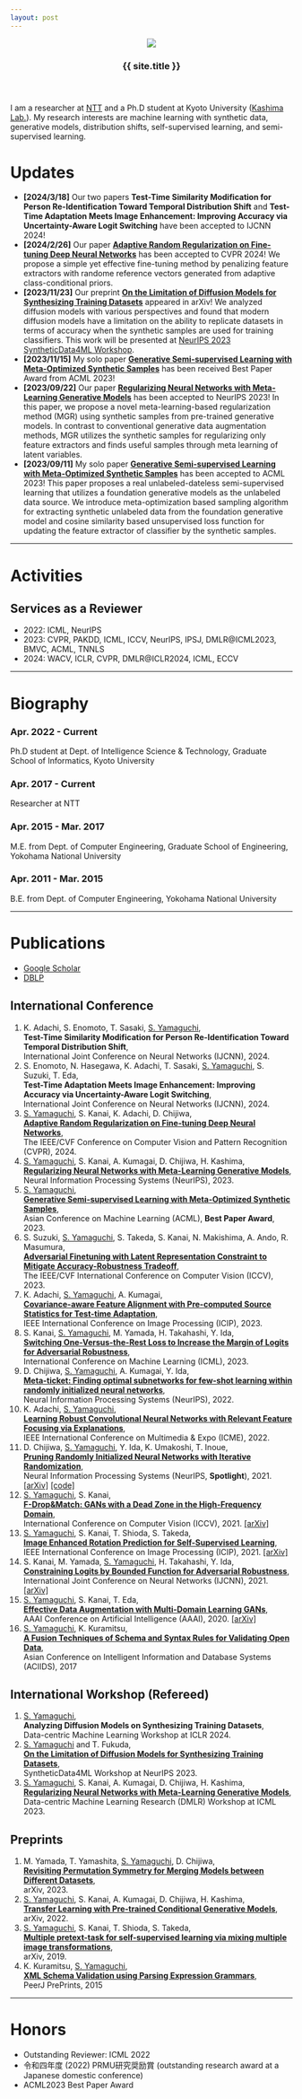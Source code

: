 ```yaml
---
layout: post
---
```



<div class="home">
  <div class="site-header-container">
    <div class="scrim">
      <header class="site-header">
        <div class="subimg">
        <img src="assets/me.jpg">
        </div>
        <h3 class="title">{{ site.title }}</h3>
      </header>
    </div>
  </div>
</div>

I am a researcher at [NTT](https://www.rd.ntt/e/cds/) and a Ph.D student at Kyoto University ([Kashima Lab.](http://www.ml.ist.i.kyoto-u.ac.jp/en/)).
My research interests are machine learning with synthetic data, generative models, distribution shifts, self-supervised learning, and semi-supervised learning.

# Updates
* **[2024/3/18]** Our two papers **Test-Time Similarity Modification for Person Re-Identification Toward Temporal Distribution Shift** and **Test-Time Adaptation Meets Image Enhancement: Improving Accuracy via Uncertainty-Aware Logit Switching** have been accepted to IJCNN 2024!
* **[2024/2/26]** Our paper [**Adaptive Random Regularization on Fine-tuning Deep Neural Networks**](https://arxiv.org/abs/2403.10097) has been accepted to CVPR 2024! We propose a simple yet effective fine-tuning method by penalizing feature extractors with randome reference vectors generated from adaptive class-conditional priors.
* **[2023/11/23]** Our preprint [**On the Limitation of Diffusion Models for Synthesizing Training Datasets**](https://arxiv.org/abs/2311.13090) appeared in arXiv! We analyzed diffusion models with various perspectives and found that modern diffusion models have a limitation on the ability to replicate datasets in terms of accuracy when the synthetic samples are used for training classifiers. This work will be presented at [NeurIPS 2023 SyntheticData4ML Workshop](https://www.syntheticdata4ml.vanderschaar-lab.com/). 
* **[2023/11/15]** My solo paper [**Generative Semi-supervised Learning with Meta-Optimized Synthetic Samples**](https://arxiv.org/abs/2309.16143) has been received Best Paper Award from ACML 2023! 
* **[2023/09/22]** Our paper [**Regularizing Neural Networks with Meta-Learning Generative Models**](https://arxiv.org/abs/2307.13899) has been accepted to NeurIPS 2023! In this paper, we propose a novel meta-learning-based regularization method (MGR) using synthetic samples from pre-trained generative models. In contrast to conventional generative data augmentation methods, MGR utilizes the synthetic samples for regularizing only feature extractors and finds useful samples through meta learning of latent variables.
* **[2023/09/11]** My solo paper [**Generative Semi-supervised Learning with Meta-Optimized Synthetic Samples**](https://arxiv.org/abs/2309.16143) has been accepted to ACML 2023! This paper proposes a real unlabeled-dateless semi-supervised learning that utilizes a foundation generative models as the unlabeled data source. We introduce meta-optimization based sampling algorithm for extracting synthetic unlabeled data from the foundation generative model and cosine similarity based unsupervised loss function for updating the feature extractor of classifier by the synthetic samples.

---

# Activities
## Services as a Reviewer
- 2022: ICML, NeurIPS
- 2023: CVPR, PAKDD, ICML, ICCV, NeurIPS, IPSJ, DMLR@ICML2023, BMVC, ACML, TNNLS
- 2024: WACV, ICLR, CVPR, DMLR@ICLR2024, ICML, ECCV

---

# Biography
### Apr. 2022 - Current
Ph.D student at Dept. of Intelligence Science & Technology, Graduate School of Informatics, Kyoto University

### Apr. 2017 - Current
Researcher at NTT

### Apr. 2015 - Mar. 2017
M.E. from Dept. of Computer Engineering, Graduate School of Engineering, Yokohama National University

### Apr. 2011 - Mar. 2015
B.E. from Dept. of Computer Engineering, Yokohama National University

---

# Publications
- [Google Scholar](https://scholar.google.com/citations?user=_xJYVD0AAAAJ)
- [DBLP](https://dblp.org/pid/215/6588.html)

## International Conference
1. K. Adachi, S. Enomoto, T. Sasaki, <u>S. Yamaguchi</u>,  
**Test-Time Similarity Modification for Person Re-Identification Toward Temporal Distribution Shift**,  
International Joint Conference on Neural Networks (IJCNN), 2024. 
2. S. Enomoto, N. Hasegawa, K. Adachi, T. Sasaki, <u>S. Yamaguchi</u>, S. Suzuki, T. Eda,  
**Test-Time Adaptation Meets Image Enhancement: Improving Accuracy via Uncertainty-Aware Logit Switching**,  
International Joint Conference on Neural Networks (IJCNN), 2024. 
3. <u>S. Yamaguchi</u>, S. Kanai, K. Adachi, D. Chijiwa,  
[**Adaptive Random Regularization on Fine-tuning Deep Neural Networks**](https://arxiv.org/abs/2403.10097),  
The IEEE/CVF Conference on Computer Vision and Pattern Recognition (CVPR), 2024. 
4. <u>S. Yamaguchi</u>, S. Kanai, A. Kumagai, D. Chijiwa, H. Kashima,  
[**Regularizing Neural Networks with Meta-Learning Generative Models**](https://arxiv.org/abs/2307.13899),  
Neural Information Processing Systems (NeurIPS), 2023. 
5. <u>S. Yamaguchi</u>,  
[**Generative Semi-supervised Learning with Meta-Optimized Synthetic Samples**](https://proceedings.mlr.press/v222/yamaguchi24a.html),  
Asian Conference on Machine Learning (ACML), **Best Paper Award**, 2023. 
6. S. Suzuki, <u>S. Yamaguchi</u>, S. Takeda, S. Kanai, N. Makishima, A. Ando, R. Masumura,  
[**Adversarial Finetuning with Latent Representation Constraint to Mitigate Accuracy-Robustness Tradeoff**](https://arxiv.org/abs/2308.16454),  
The IEEE/CVF International Conference on Computer Vision (ICCV), 2023.
7. K. Adachi, <u>S. Yamaguchi</u>, A. Kumagai,  
[**Covariance-aware Feature Alignment with Pre-computed Source Statistics for Test-time Adaptation**](https://arxiv.org/abs/2204.13263),  
IEEE International Conference on Image Processing (ICIP), 2023.
8. S. Kanai, <u>S. Yamaguchi</u>, M. Yamada, H. Takahashi, Y. Ida,  
[**Switching One-Versus-the-Rest Loss to Increase the Margin of Logits for Adversarial Robustness**](https://arxiv.org/abs/2207.10283),  
International Conference on Machine Learning (ICML), 2023.
9. D. Chijiwa, <u>S. Yamaguchi</u>, A. Kumagai, Y. Ida,  
[**Meta-ticket: Finding optimal subnetworks for few-shot learning within randomly initialized neural networks**](https://arxiv.org/abs/2205.15619),  
Neural Information Processing Systems (NeurIPS), 2022.
10. K. Adachi, <u>S. Yamaguchi</u>,  
[**Learning Robust Convolutional Neural Networks with Relevant Feature Focusing via Explanations**](https://arxiv.org/abs/2202.04237),  
IEEE International Conference on Multimedia & Expo (ICME), 2022.
11. D. Chijiwa, <u>S. Yamaguchi</u>, Y. Ida, K. Umakoshi, T. Inoue,  
[**Pruning Randomly Initialized Neural Networks with Iterative Randomization**](https://openreview.net/pdf?id=QCPY2eMXYs),  
Neural Information Processing Systems (NeurIPS, **Spotlight**), 2021. [[arXiv]](https://arxiv.org/abs/2106.09269) [[code]](https://github.com/dchiji-ntt/iterand)
12. <u>S. Yamaguchi</u>, S. Kanai,  
[**F-Drop&Match: GANs with a Dead Zone in the High-Frequency Domain**](https://openaccess.thecvf.com/content/ICCV2021/html/Yamaguchi_F-DropMatch_GANs_With_a_Dead_Zone_in_the_High-Frequency_Domain_ICCV_2021_paper.html),  
International Conference on Computer Vision (ICCV), 2021. [[arXiv]](https://arxiv.org/abs/2106.02343)
13. <u>S. Yamaguchi</u>, S. Kanai, T. Shioda, S. Takeda,  
[**Image Enhanced Rotation Prediction for Self-Supervised Learning**](https://ieeexplore.ieee.org/document/9506132),  
IEEE International Conference on Image Processing (ICIP), 2021. [[arXiv]](https://arxiv.org/abs/1912.11603)
14. S. Kanai, M. Yamada, <u>S. Yamaguchi</u>, H. Takahashi, Y. Ida,   
[**Constraining Logits by Bounded Function for Adversarial Robustness**](https://ieeexplore.ieee.org/document/9533777),  
International Joint Conference on Neural Networks (IJCNN), 2021. [[arXiv]](https://arxiv.org/abs/2010.02558)
15. <u>S. Yamaguchi</u>, S. Kanai, T. Eda,  
[**Effective Data Augmentation with Multi-Domain Learning GANs**](https://ojs.aaai.org/index.php/AAAI/article/view/6131),  
AAAI Conference on Artificial Intelligence (AAAI), 2020. [[arXiv]](https://arxiv.org/abs/1912.11597)
16. <u>S. Yamaguchi</u>, K. Kuramitsu,  
[**A Fusion Techniques of Schema and Syntax Rules for Validating Open Data**](https://link.springer.com/chapter/10.1007/978-3-319-56660-3_37),  
Asian Conference on Intelligent Information and Database Systems (ACIIDS), 2017

## International Workshop (Refereed)
1. <u>S. Yamaguchi</u>,  
**Analyzing Diffusion Models on Synthesizing Training Datasets**,  
Data-centric Machine Learning Workshop at ICLR 2024. 
2. <u>S. Yamaguchi</u> and T. Fukuda,  
[**On the Limitation of Diffusion Models for Synthesizing Training Datasets**](https://arxiv.org/abs/2311.13090),  
SyntheticData4ML Workshop at NeurIPS 2023. 
3.  <u>S. Yamaguchi</u>, S. Kanai, A. Kumagai, D. Chijiwa, H. Kashima,  
[**Regularizing Neural Networks with Meta-Learning Generative Models**](https://arxiv.org/abs/2307.13899),  
Data-centric Machine Learning Research (DMLR) Workshop at ICML 2023. 

## Preprints
1. M. Yamada, T. Yamashita, <u>S. Yamaguchi</u>, D. Chijiwa,  
[**Revisiting Permutation Symmetry for Merging Models between Different Datasets**](https://arxiv.org/abs/2306.05641),  
arXiv, 2023.
2. <u>S. Yamaguchi</u>, S. Kanai, A. Kumagai, D. Chijiwa, H. Kashima,  
[**Transfer Learning with Pre-trained Conditional Generative Models**](https://arxiv.org/abs/2204.12833),  
arXiv, 2022.
3. <u>S. Yamaguchi</u>, S. Kanai, T. Shioda, S. Takeda,  
[**Multiple pretext-task for self-supervised learning via mixing multiple image transformations**](https://arxiv.org/abs/1912.11603v1),  
arXiv, 2019.
4. K. Kuramitsu, <u>S. Yamaguchi</u>,  
[**XML Schema Validation using Parsing Expression Grammars**](https://peerj.com/preprints/1503.pdf),  
PeerJ PrePrints, 2015

---

# Honors
- Outstanding Reviewer: ICML 2022
- 令和四年度 (2022) PRMU研究奨励賞 (outstanding research award at a Japanese domestic conference)
- ACML2023 Best Paper Award

<!-- Global site tag (gtag.js) - Google Analytics -->
<script async src="https://www.googletagmanager.com/gtag/js?id=G-GLL931QDKD"></script>
<script>
  window.dataLayer = window.dataLayer || [];
  function gtag(){dataLayer.push(arguments);}
  gtag('js', new Date());

  gtag('config', 'G-GLL931QDKD');
</script>
